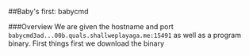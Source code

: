 ##Baby's first: babycmd

###Overview
We are given the hostname and port ```babycmd3ad...00b.quals.shallweplayaga.me:15491``` 
as well as a program binary. First things first we download the binary
